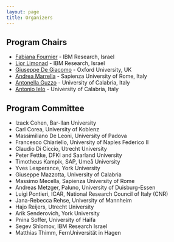```yaml
---
layout: page
title: Organizers
---
```


## Program Chairs
- [Fabiana Fournier](mailto:fabiana@il.ibm.com) - IBM Research, Israel
- [Lior Limonad](mailto:liorli@il.ibm.com) - IBM Research, Israel
- [Giuseppe De Giacomo](mailto:giuseppe.degiacomo@cs.ox.ac.uk) - Oxford University, UK
- [Andrea Marrella](mailto:marrella@diag.uniroma1.it) - Sapienza University of Rome, Italy
- [Antonella Guzzo](mailto:antonella.guzzo@unical.it) - University of Calabria, Italy 
- [Antonio Ielo](mailto:antonio.ielo@unical.it) - University of Calabria, Italy 


## Program Committee
- Izack Cohen, Bar-Ilan University
- Carl Corea, University of Koblenz
- Massimiliano De Leoni, University of Padova
- Francesco Chiariello, University of Naples Federico II
- Claudio Di Ciccio, Utrecht University
- Peter Fettke, DFKI and Saarland University
- Timotheus Kampik, SAP, Umeå University
- Yves Lesperance, York University
- Giuseppe Mazzotta, University of Calabria
- Massimo Mecella, Sapienza University of Rome
- Andreas Metzger, Paluno, University of Duisburg-Essen
- Luigi Pontieri, ICAR, National Research Council of Italy (CNR)
- Jana-Rebecca Rehse, University of Mannheim
- Hajo Reijers, Utrecht University
- Arik Senderovich, York University
- Pnina Soffer, University of Haifa
- Segev Shlomov, IBM Research Israel
- Matthias Thimm, FernUniversität in Hagen
